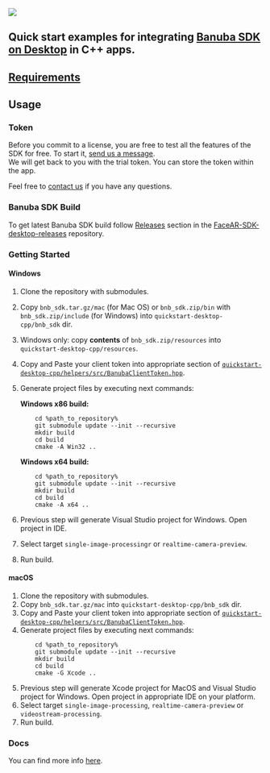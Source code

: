[![](https://www.banuba.com/hubfs/Banuba_November2018/Images/Banuba%20SDK.png)](https://docs.banuba.com/face-ar-sdk-v1/desktop/desktop_overview)

## Quick start examples for integrating [Banuba SDK on Desktop](https://docs.banuba.com/face-ar-sdk-v1/desktop/desktop_overview) in C++ apps.  

## [Requirements](https://docs.banuba.com/face-ar-sdk-v1/overview/system_requirements)

## Usage
### Token
Before you commit to a license, you are free to test all the features of the SDK for free. To start it, [send us a message](https://www.banuba.com/facear-sdk/face-filters#form).  
We will get back to you with the trial token.
You can store the token within the app.  

Feel free to [contact us](https://docs.banuba.com/face-ar-sdk-v1/support) if you have any questions.

### Banuba SDK Build
To get latest Banuba SDK build follow [Releases](https://github.com/Banuba/FaceAR-SDK-desktop-releases/releases) section in the [FaceAR-SDK-desktop-releases](https://github.com/Banuba/FaceAR-SDK-desktop-releases) repository.

### Getting Started

#### Windows

1. Clone the repository with submodules.
2. Copy `bnb_sdk.tar.gz/mac` (for Mac OS) or `bnb_sdk.zip/bin` with `bnb_sdk.zip/include` (for Windows) into `quickstart-desktop-cpp/bnb_sdk` dir.
3. Windows only: copy **contents** of `bnb_sdk.zip/resources` into `quickstart-desktop-cpp/resources`.
4. Copy and Paste your client token into appropriate section of [`quickstart-desktop-cpp/helpers/src/BanubaClientToken.hpp`](helpers/src/BanubaClientToken.hpp). 
5. Generate project files by executing next commands:

    **Windows x86 build:**	
    ```
        cd %path_to_repository%
        git submodule update --init --recursive
        mkdir build
        cd build
        cmake -A Win32 ..
    ```
    **Windows x64 build:**	
    ```
        cd %path_to_repository%
        git submodule update --init --recursive
        mkdir build
        cd build
        cmake -A x64 ..
    ```
6. Previous step will generate Visual Studio project for Windows. Open project in IDE.
7. Select target `single-image-processingr` or `realtime-camera-preview`.
8. Run build.

#### macOS

1. Clone the repository with submodules.
2. Copy `bnb_sdk.tar.gz/mac` into `quickstart-desktop-cpp/bnb_sdk` dir.
3. Copy and Paste your client token into appropriate section of [`quickstart-desktop-cpp/helpers/src/BanubaClientToken.hpp`](helpers/src/BanubaClientToken.hpp). 
4. Generate project files by executing next commands:
    ```
        cd %path_to_repository%
        git submodule update --init --recursive
        mkdir build
        cd build
        cmake -G Xcode ..
    ```
6. Previous step will generate Xcode project for MacOS and Visual Studio project for Windows. Open project in appropriate IDE on your platform.
7. Select target `single-image-processing`, `realtime-camera-preview` or `videostream-processing`.
8. Run build.

### Docs
You can find more info [here](https://docs.banuba.com/far-sdk/tutorials/development/basic_integration?platform=desktop).
